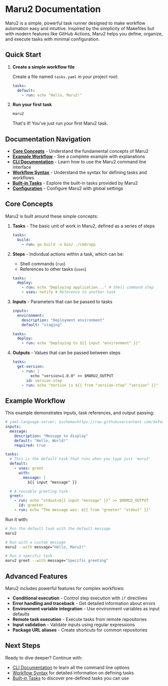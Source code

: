 # Maru2 Documentation

Maru2 is a simple, powerful task runner designed to make workflow automation easy and intuitive. Inspired by the simplicity of Makefiles but with modern features like GitHub Actions, Maru2 helps you define, organize, and execute tasks with minimal configuration.

## Quick Start

1. **Create a simple workflow file**

   Create a file named `tasks.yaml` in your project root:

   ```yaml
   tasks:
     default:
       - run: echo "Hello, Maru2!"
   ```

2. **Run your first task**

   ```sh
   maru2
   ```

   That's it! You've just run your first Maru2 task.

## Documentation Navigation

- **[Core Concepts](#core-concepts)** - Understand the fundamental concepts of Maru2
- **[Example Workflow](#example-workflow)** - See a complete example with explanations
- **[CLI Documentation](cli.md)** - Learn how to use the Maru2 command line interface
- **[Workflow Syntax](syntax.md)** - Understand the syntax for defining tasks and workflows
- **[Built-in Tasks](builtins.md)** - Explore the built-in tasks provided by Maru2
- **[Configuration](config.md)** - Configure Maru2 with global settings

## Core Concepts

Maru2 is built around these simple concepts:

1. **Tasks** - The basic unit of work in Maru2, defined as a series of steps

   ```yaml
   tasks:
     build:
       - run: go build -o bin/ ./cmd/app
   ```

2. **Steps** - Individual actions within a task, which can be:
   - Shell commands (`run`)
   - References to other tasks (`uses`)

   ```yaml
   tasks:
     deploy:
       - run: echo "Deploying application..." # Shell command step
       - uses: notify # Reference to another task
   ```

3. **Inputs** - Parameters that can be passed to tasks

   ```yaml
   inputs:
     environment:
       description: "Deployment environment"
       default: "staging"

   tasks:
     deploy:
       - run: echo "Deploying to ${{ input "environment" }}"
   ```

4. **Outputs** - Values that can be passed between steps

   ```yaml
   tasks:
     get-version:
       - run: |
           echo "version=1.0.0" >> $MARU2_OUTPUT
         id: version-step
       - run: echo "Version is ${{ from "version-step" "version" }}"
   ```

## Example Workflow

This example demonstrates inputs, task references, and output passing:

```yaml
# yaml-language-server: $schema=https://raw.githubusercontent.com/defenseunicorns/maru2/main/maru2.schema.json
inputs:
  message:
    description: "Message to display"
    default: "Hello, World!"
    required: true

tasks:
  # This is the default task that runs when you type just 'maru2'
  default:
    - uses: greet
      with:
        message: |
          ${{ input "message" }}

  # A reusable greeting task
  greet:
    - run: echo "stdout=${{ input "message" }}" >> $MARU2_OUTPUT
      id: greeter
    - run: echo "The message was: ${{ from "greeter" "stdout" }}"
```

Run it with:

```sh
# Run the default task with the default message
maru2

# Run with a custom message
maru2 --with message="Hello, Maru2!"

# Run a specific task
maru2 greet --with message="Specific greeting"
```

## Advanced Features

Maru2 includes powerful features for complex workflows:

- **Conditional execution** - Control step execution with `if` directives
- **Error handling and traceback** - Get detailed information about errors
- **Environment variable integration** - Use environment variables as input defaults
- **Remote task execution** - Execute tasks from remote repositories
- **Input validation** - Validate inputs using regular expressions
- **Package URL aliases** - Create shortcuts for common repositories

## Next Steps

Ready to dive deeper? Continue with:

- [CLI Documentation](cli.md) to learn all the command line options
- [Workflow Syntax](syntax.md) for detailed information on defining tasks
- [Built-in Tasks](builtins.md) to discover pre-defined tasks you can use

